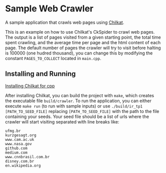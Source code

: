 # Sample Web Crawler

A sample application that crawls web pages using [Chilkat](https://www.chilkatsoft.com/).

This is an example on how to use Chilkat's CkSpider to crawl web pages. The output is a list of pages visited from a given starting point, the total time spent crawling, and the average time per page and the html content of each page. The default number of pages the crawler will try to visit before halting is 100000 (one hudred thousand), you can change this by modifying the constant ```PAGES_TO_COLLECT``` located in ```main.cpp```.

## Installing and Running

[Installing Chilkat for cpp](https://www.chilkatsoft.com/downloads_CPP.asp)

After installing Chilkat, you can build the project with ```make```, which creates the executable file ```build/crawler```. To run the application, you can either execute ```make run``` (to run with sample inputs) or use ```./build/ir_tp1 [PATH_TO_SEED_FILE]``` replacing ```[PATH_TO_SEED_FILE]``` with the path to the file containing your seeds. Your seed file should be a list of urls where the crawler will start visiting separated with line breaks like:

```
ufmg.br
kurzgesagt.org
www.cam.ac.uk
www.nasa.gov
github.com
medium.com
www.cnnbrasil.com.br
disney.com.br
en.wikipedia.org
```